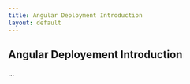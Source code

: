 ```yaml
---
title: Angular Deployment Introduction
layout: default
---
```


## Angular Deployement Introduction

...
